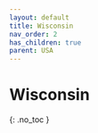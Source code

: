 ```yaml
---
layout: default
title: Wisconsin
nav_order: 2
has_children: true
parent: USA
---
```


# Wisconsin

{: .no\_toc }

